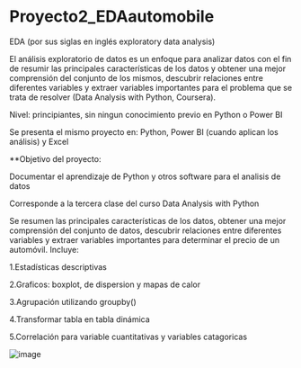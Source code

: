 # Proyecto2_EDAautomobile

EDA (por sus siglas en inglés exploratory data analysis)

El análisis exploratorio de datos es un enfoque para analizar datos con el fin de resumir las principales características de los datos y obtener una mejor comprensión del conjunto de los mismos, descubrir relaciones entre diferentes variables y extraer variables importantes para el problema que se trata de resolver (Data Analysis with Python, Coursera).

Nivel: principiantes, sin ningun conocimiento previo en Python o Power BI

Se presenta el mismo proyecto en: Python, Power BI (cuando aplican los análisis) y Excel


**Objetivo del proyecto:

Documentar el aprendizaje de Python y otros software para el analisis de datos

Corresponde a la tercera clase del curso Data Analysis with Python

Se resumen las principales características de los datos, obtener una mejor comprensión del conjunto de datos, descubrir relaciones entre diferentes variables y extraer variables importantes para determinar el precio de un automóvil. Incluye: 

  1.Estadísticas descriptivas

  2.Graficos: boxplot, de dispersion y mapas de calor

  3.Agrupación utilizando groupby() 

  4.Transformar tabla en tabla dinámica

  5.Correlación para variable cuantitativas y variables catagoricas




 

  
 
  
  ![image](https://user-images.githubusercontent.com/82233779/171929685-035bbb0a-3324-423b-8e1c-66195f5fd759.png)





 
